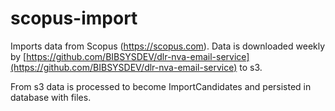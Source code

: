 # scopus-import

Imports data from Scopus (https://scopus.com). Data is downloaded weekly by [https://github.com/BIBSYSDEV/dlr-nva-email-service](https://github.com/BIBSYSDEV/dlr-nva-email-service) to s3.

From s3 data is processed to become ImportCandidates and persisted in database with files.

